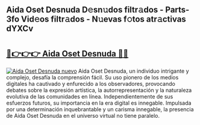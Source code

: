 ## Aida Oset Desnuda D𝚎sn𝚞dos filtr𝚊dos - Parts-3fo Vid𝚎os filtr𝚊dos - N𝚞evas f𝚘tos atr𝚊ctivas dYXCv

# <h2><a href="http://mb8rtii.tromn.icu/?c=Aida+Oset+Desnuda">🔗👉👉👉 Aida Oset Desnuda 🔗🔗</a></h2>

[![Aida Oset Desnuda nuevo](https://i.imgur.com/pEAQMta.gif)](http://mb8rtii.tromn.icu/?c=Aida+Oset+Desnuda)
Aida Oset Desnuda, un individuo intrigante y complejo, desafía la comprensión fácil. Su uso pionero de los medios digitales ha cautivado y enfurecido a los observadores, provocando debates sobre la expresión artística, la autorrepresentación y la naturaleza evolutiva de las comunidades en línea. Independientemente de sus esfuerzos futuros, su importancia en la era digital es innegable. Impulsada por una determinación inquebrantable y un carisma innegable, la presencia de Aida Oset Desnuda en el universo virtual no tiene paralelo.
